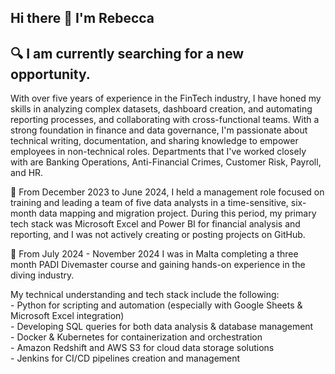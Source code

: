 ## Hi there 👋 I'm Rebecca

## 🔍 I am currently searching for a new opportunity.

With over five years of experience in the FinTech industry, I have honed my skills in analyzing complex datasets, dashboard creation, and automating reporting processes, and collaborating with cross-functional teams. With a strong foundation in finance and data governance, I'm passionate about technical writing, documentation, and sharing knowledge to empower employees in non-technical roles. Departments that I've worked closely with are Banking Operations, Anti-Financial Crimes, Customer Risk, Payroll, and HR. 

📅 From December 2023 to June 2024, I held a management role focused on training and leading a team of five data analysts in a time-sensitive, six-month data mapping and migration project. During this period, my primary tech stack was Microsoft Excel and Power BI for financial analysis and reporting, and I was not actively creating or posting projects on GitHub.

🤿 From July 2024 - November 2024 I was in Malta completing a three month PADI Divemaster course and gaining hands-on experience in the diving industry. 

My technical understanding and tech stack include the following:  
    - Python for scripting and automation (especially with Google Sheets & Microsoft Excel integration)  
    - Developing SQL queries for both data analysis & database management  
    - Docker & Kubernetes for containerization and orchestration  
    - Amazon Redshift and AWS S3 for cloud data storage solutions  
    - Jenkins for CI/CD pipelines creation and management  

  
